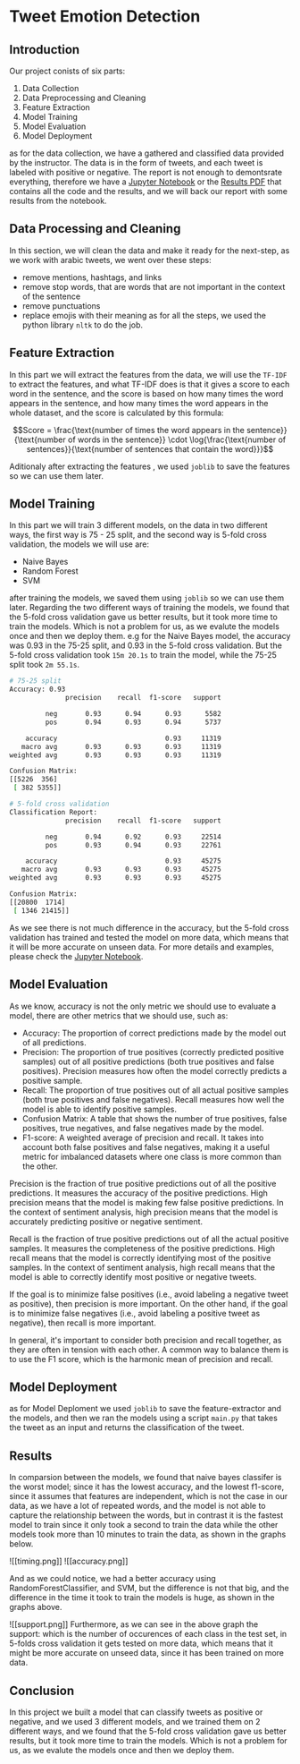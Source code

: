 # Tweet Emotion Detection

## Introduction
Our project conists of six parts:
1. Data Collection
2. Data Preprocessing and Cleaning
3. Feature Extraction
4. Model Training
5. Model Evaluation
6. Model Deployment

as for the data collection, we have a gathered and classified data provided by the instructor. The data is in the form of tweets, and each tweet is labeled with positive or negative.
The report is not enough to demontsrate everything, therefore we have a [Jupyter Notebook](Untitled-1.ipynb) or the [Results PDF](results.pdf) that contains all the code and the results, and we will back our report with some results from the notebook.

## Data Processing and Cleaning

In this section, we will clean the data and make it ready for the next-step, as we work with arabic tweets, we went over these steps:
- remove mentions, hashtags, and links
- remove stop words, that are words that are not important in the context of the sentence
- remove punctuations
- replace emojis with their meaning
as for all the steps, we used the python library `nltk` to do the job.

## Feature Extraction

In this part we will extract the features from the data, we will use the `TF-IDF` to extract the features, and what TF-IDF does is that it gives a score to each word in the sentence, and the score is based on how many times the word appears in the sentence, and how many times the word appears in the whole dataset, and the score is calculated by this formula:

$$Score = \frac{\text{number of times the word appears in the sentence}}{\text{number of words in the sentence}} \cdot \log{\frac{\text{number of sentences}}{\text{number of sentences that contain the word}}}$$

Aditionaly after extracting the features , we used `joblib` to save the features so we can use them later.

## Model Training

In this part we will train 3 different models, on the data in two different ways, the first way is 75 - 25 split, and the second way is 5-fold cross validation, the models we will use are:
- Naive Bayes
- Random Forest
- SVM
 
after training the models, we saved them using `joblib` so we can use them later.
Regarding the two different ways of training the models, we found that the 5-fold cross validation gave us better results, but it took more time to train the models. Which is not a problem for us, as we evalute the models once and then we deploy them.
e.g for the Naive Bayes model, the accuracy was 0.93 in the 75-25 split, and 0.93 in the 5-fold cross validation. But the 5-fold cross validation took `15m 20.1s` to train the model, while the 75-25 split took `2m 55.1s`.

```bash
# 75-25 split
Accuracy: 0.93
              precision    recall  f1-score   support

         neg       0.93      0.94      0.93      5582
         pos       0.94      0.93      0.94      5737

    accuracy                           0.93     11319
   macro avg       0.93      0.93      0.93     11319
weighted avg       0.93      0.93      0.93     11319

Confusion Matrix:
[[5226  356]
 [ 382 5355]]

```
```bash
# 5-fold cross validation
Classification Report:
              precision    recall  f1-score   support

         neg       0.94      0.92      0.93     22514
         pos       0.93      0.94      0.93     22761

    accuracy                           0.93     45275
   macro avg       0.93      0.93      0.93     45275
weighted avg       0.93      0.93      0.93     45275

Confusion Matrix:
[[20800  1714]
 [ 1346 21415]]
```
As we see there is not much difference in the accuracy, but the 5-fold cross validation has trained  and tested the model on more data, which means that it will be more accurate on unseen data.
For more details and examples, please check the [Jupyter Notebook](Untitled-1.ipynb).

## Model Evaluation

As we know, accuracy is not the only metric we should use to evaluate a model, there are other metrics that we should use, such as:
- Accuracy: The proportion of correct predictions made by the model out of all predictions.
- Precision: The proportion of true positives (correctly predicted positive samples) out of all positive predictions (both true positives and false positives). Precision measures how often the model correctly predicts a positive sample.
- Recall: The proportion of true positives out of all actual positive samples (both true positives and false negatives). Recall measures how well the model is able to identify positive samples.
- Confusion Matrix: A table that shows the number of true positives, false positives, true negatives, and false negatives made by the model.
- F1-score: A weighted average of precision and recall. It takes into account both false positives and false negatives, making it a useful metric for imbalanced datasets where one class is more common than the other.

Precision is the fraction of true positive predictions out of all the positive predictions. It measures the accuracy of the positive predictions. High precision means that the model is making few false positive predictions. In the context of sentiment analysis, high precision means that the model is accurately predicting positive or negative sentiment.

Recall is the fraction of true positive predictions out of all the actual positive samples. It measures the completeness of the positive predictions. High recall means that the model is correctly identifying most of the positive samples. In the context of sentiment analysis, high recall means that the model is able to correctly identify most positive or negative tweets.

If the goal is to minimize false positives (i.e., avoid labeling a negative tweet as positive), then precision is more important. On the other hand, if the goal is to minimize false negatives (i.e., avoid labeling a positive tweet as negative), then recall is more important.

In general, it's important to consider both precision and recall together, as they are often in tension with each other. A common way to balance them is to use the F1 score, which is the harmonic mean of precision and recall.

## Model Deployment
as for Model Deploment we used `joblib` to save the feature-extractor and the models, and then we ran the models using a script `main.py` that takes the tweet as an input and returns the classification of the tweet.

## Results
In comparsion between the models, we found that naive bayes classifer is the worst model; since it has the lowest accuracy, and the lowest f1-score, since it assumes that features are independent, which is not the case in our data, as we have a lot of repeated words, and the model is not able to capture the relationship between the words, but in contrast it is the fastest model to train since it only took a second to train the data while the other models took more than 10 minutes to train the data, as shown in the graphs below.

![[timing.png]]
![[accuracy.png]]

And as we could notice, we had a better accuracy using RandomForestClassifier, and SVM, but the difference is not that big, and the difference in the time it took to train the models is huge, as shown in the graphs above.

![[support.png]]
Furthermore, as we can see in the above graph the support: which is the number of occurences of each class in the test set, in 5-folds cross validation it gets tested on more data, which means that it might be more accurate on unseed data, since it has been trained on more data.

## Conclusion
In this project we built a model that can classify tweets as positive or negative, and we used 3 different models, and we trained them on 2 different ways, and we found that the 5-fold cross validation gave us better results, but it took more time to train the models. Which is not a problem for us, as we evalute the models once and then we deploy them.